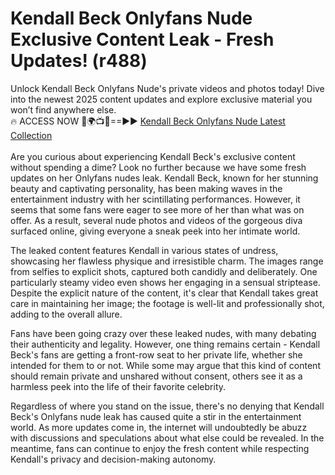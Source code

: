# Kendall Beck Onlyfans Nude Exclusive Content Leak - Fresh Updates! (r488)

Unlock Kendall Beck Onlyfans Nude's private videos and photos today! Dive into the newest 2025 content updates and explore exclusive material you won’t find anywhere else.
<br>
🔥 ACCESS NOW 🔴🌍📺📱==►► <a href="https://tinyurl.com/4n4u5rde" rel="nofollow">Kendall Beck Onlyfans Nude Latest Collection</a>
<br><br>
 Are you curious about experiencing Kendall Beck's exclusive content without spending a dime? Look no further because we have some fresh updates on her Onlyfans nudes leak. Kendall Beck, known for her stunning beauty and captivating personality, has been making waves in the entertainment industry with her scintillating performances. However, it seems that some fans were eager to see more of her than what was on offer. As a result, several nude photos and videos of the gorgeous diva surfaced online, giving everyone a sneak peek into her intimate world.

The leaked content features Kendall in various states of undress, showcasing her flawless physique and irresistible charm. The images range from selfies to explicit shots, captured both candidly and deliberately. One particularly steamy video even shows her engaging in a sensual striptease. Despite the explicit nature of the content, it's clear that Kendall takes great care in maintaining her image; the footage is well-lit and professionally shot, adding to the overall allure.

Fans have been going crazy over these leaked nudes, with many debating their authenticity and legality. However, one thing remains certain - Kendall Beck's fans are getting a front-row seat to her private life, whether she intended for them to or not. While some may argue that this kind of content should remain private and unshared without consent, others see it as a harmless peek into the life of their favorite celebrity.

Regardless of where you stand on the issue, there's no denying that Kendall Beck's Onlyfans nude leak has caused quite a stir in the entertainment world. As more updates come in, the internet will undoubtedly be abuzz with discussions and speculations about what else could be revealed. In the meantime, fans can continue to enjoy the fresh content while respecting Kendall's privacy and decision-making autonomy.
